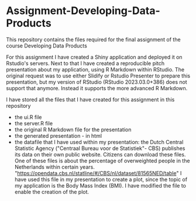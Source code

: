 # Assignment-Developing-Data-Products
This repository contains the files required for the final assignment of the course Developing Data Products

For this assignment I have created a Shiny application and deployed it on Rstudio's servers. Next to that I have created a reproducible pitch presentation about my application, using R Markdown within RStudio.
The original request was to use either Slidify or Rstudio Presenter to prepare this presentation, but my version of RStudio (RStudio 2023.03.0+386) does not support that anymore. Instead it supports the more advanced R Markdown.

I have stored all the files that I have created for this assignment in this repository
- the ui.R file
- the server.R file
- the original R Markdown file for the presentation
- the generated presentation - in html
- the datafile that I have used within my presentation:
    the Dutch Central Statistic Agency ("Centraal Bureau voor de Statistiek"- CBS) publishes its data on their own public website. Citizens can download these files.
    One of these files is about the percentage of overweighted people in the Netherlands within certain years. 
    "https://opendata.cbs.nl/statline/#/CBS/nl/dataset/81565NED/table"
    I have used this file in my presentation to create a plot, since the topic of my application is the Body Mass Index (BMI). I have modified the file to enable the creation of the plot.
